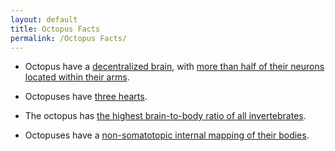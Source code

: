 ```yaml
---
layout: default
title: Octopus Facts
permalink: /Octopus Facts/
---
```


- Octopus have a [decentralized brain](https://www.psychologytoday.com/intl/blog/science-and-philosophy/202003/the-octopus-and-the-unity-consciousness), with [more than half of their neurons located within their arms](https://news.harvard.edu/gazette/story/2010/10/thinking-like-an-octopus/).

- Octopuses have [three hearts](https://www.sciencefocus.com/nature/why-does-an-octopus-have-more-than-one-heart/).

- The octopus has [the highest brain-to-body ratio of all invertebrates](https://www.nhm.ac.uk/discover/octopuses-keep-surprising-us-here-are-eight-examples-how.html).

- Octopuses have a [non-somatotopic internal mapping of their bodies](https://www.cell.com/current-biology/fulltext/S0960-9822(09)01546-2?_returnURL=https%3A%2F%2Flinkinghub.elsevier.com%2Fretrieve%2Fpii%2FS0960982209015462%3Fshowall%3Dtrue).